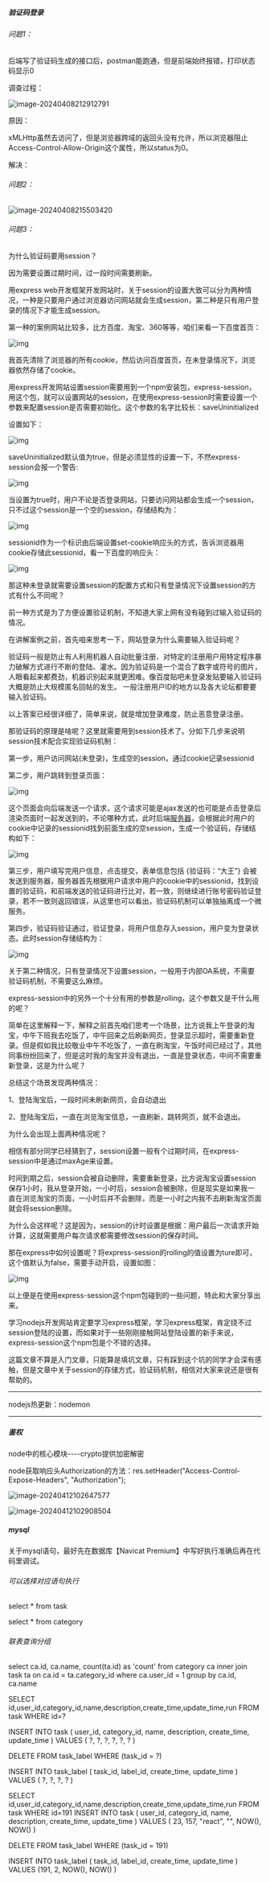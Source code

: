 ##### 验证码登录

###### 问题1：

后端写了验证码生成的接口后，postman能跑通，但是前端始终报错，打印状态码显示0

调查过程：

![image-20240408212912791](C:\Users\liqian\AppData\Roaming\Typora\typora-user-images\image-20240408212912791.png)

原因：

xMLHttp虽然去访问了，但是浏览器跨域的返回头没有允许，所以浏览器阻止Access-Control-Allow-Origin这个属性，所以status为0。

解决：

###### 问题2：

![image-20240408215503420](C:\Users\liqian\AppData\Roaming\Typora\typora-user-images\image-20240408215503420.png)

###### 问题3：

为什么验证码要用session？

因为需要设置过期时间，过一段时间需要刷新。

用express web开发框架开发网站时，关于session的设置大致可以分为两种情况，一种是只要用户通过浏览器访问网站就会生成session，第二种是只有用户登录的情况下才能生成session。

第一种的案例网站比较多，比方百度、淘宝、360等等，咱们来看一下百度首页：

![img](https://ask.qcloudimg.com/http-save/yehe-5837318/mboyfni9oy.jpeg)

我首先清除了浏览器的所有cookie，然后访问百度首页，在未登录情况下，浏览器依然存储了cookie。

用express开发网站设置session需要用到一个npm安装包，express-session，用这个包，就可以设置网站的session，在使用express-session时需要设置一个参数来配置session是否需要初始化。这个参数的名字比较长：saveUninitialized

设置如下：

![img](https://ask.qcloudimg.com/http-save/yehe-5837318/coonr6ug80.png)

saveUninitialized默认值为true，但是必须显性的设置一下，不然express-session会报一个警告:

![img](https://ask.qcloudimg.com/http-save/yehe-5837318/y0zhky8wa.png)

当设置为true时，用户不论是否登录网站，只要访问网站都会生成一个session，只不过这个session是一个空的session，存储结构为：

![img](https://ask.qcloudimg.com/http-save/yehe-5837318/rxl2qf2rnh.png)

sessionid作为一个标识由后端设置set-cookie响应头的方式，告诉浏览器用cookie存储此sessionid，看一下百度的响应头：

![img](https://ask.qcloudimg.com/http-save/yehe-5837318/whvzdp6ehp.png)

那这种未登录就需要设置session的配置方式和只有登录情况下设置session的方式有什么不同呢？

前一种方式是为了方便设置验证机制，不知道大家上网有没有碰到过输入验证码的情况。

在讲解案例之前，首先咱来思考一下，网站登录为什么需要输入验证码呢？  

验证码一般是防止有人利用机器人自动批量注册、对特定的注册用户用特定程序暴力破解方式进行不断的登陆、灌水。因为验证码是一个混合了数字或符号的图片，人眼看起来都费劲，机器识别起来就更困难。像百度贴吧未登录发贴要输入验证码大概是防止大规模匿名回帖的发生。 一般注册用户ID的地方以及各大论坛都要要输入验证码。

以上答案已经很详细了，简单来说，就是增加登录难度，防止恶意登录注册。

那验证码的原理是啥呢？这里就需要用到session技术了。分如下几步来说明session技术配合实现验证码机制：

第一步，用户访问网站(未登录)，生成空的session，通过cookie记录sessionid

第二步，用户跳转到登录页面：

![img](https://ask.qcloudimg.com/http-save/yehe-5837318/2baafrz3or.png)

这个页面会向后端发送一个请求，这个请求可能是ajax发送的也可能是点击登录后渲染页面时一起发送到的，不论哪种方式，此时后端[服务器](https://cloud.tencent.com/act/pro/promotion-cvm?from_column=20065&from=20065)，会根据此时用户的cookie中记录的sessionid找到前面生成的空session，生成一个验证码，存储结构如下：

![img](https://ask.qcloudimg.com/http-save/yehe-5837318/rnmh44tkfg.png)

第三步，用户填写完用户信息，点击提交，表单信息包括 {验证码：“大王”} 会被发送到服务器，服务器首先根据用户请求中用户的cookie中的sessionid，找到设置的验证码，和前端发送的验证码进行比对，若一致，则继续进行账号密码验证登录，若不一致则返回错误，从这里也可以看出，验证码机制可以单独抽离成一个微服务。

第四步，验证码验证通过，验证登录，将用户信息存入session，用户变为登录状态。此时session存储结构为：

![img](https://ask.qcloudimg.com/http-save/yehe-5837318/ez0uyjts9z.png)

关于第二种情况，只有登录情况下设置session，一般用于内部OA系统，不需要验证码机制，不需要这么麻烦。

express-session中的另外一个十分有用的参数是rolling，这个参数又是干什么用的呢？

简单在这里解释一下，解释之前首先咱们思考一个场景，比方说我上午登录的淘宝，中午下班我去吃饭了，中午回来之后刷新网页，登录显示超时，需要重新登录。但是假如我比较敬业中午不吃饭了，一直在刷淘宝，午饭时间已经过了，其他同事纷纷回来了，但是这时我的淘宝并没有退出，一直是登录状态，中间不需要重新登录，这是为什么呢？

总结这个场景发现两种情况：

1、登陆淘宝后，一段时间未刷新网页，会自动退出

2、登陆淘宝后，一直在浏览淘宝信息，一直刷新，跳转网页，就不会退出。

为什么会出现上面两种情况呢？

相信有部分同学已经猜到了，session设置一般有个过期时间，在express-session中是通过maxAge来设置。

时间到期之后，session会被自动删除，需要重新登录，比方说淘宝设置session保存1小时，我从登录开始，一小时后，session会被删除，但是现实是如果我一直在浏览淘宝的页面，一小时后并不会删除，而是一小时之内我不去刷新淘宝页面就会将session删除。

为什么会这样呢？这是因为，session的计时设置是根据：用户最后一次请求开始计算，这就需要用户每次请求都需要修改session的保存时间。

那在express中如何设置呢？将express-session的rolling的值设置为ture即可，这个值默认为false，需要手动开启，设置如图：

![img](https://ask.qcloudimg.com/http-save/yehe-5837318/g2c7naprcv.png)

以上便是在使用express-session这个npm包碰到的一些问题，特此和大家分享出来。

学习nodejs开发网站肯定要学习express框架，学习express框架，肯定绕不过session登陆的设置，而如果对于一些刚刚接触网站登陆设置的新手来说，express-session这个npm包是个不错的选择。

这篇文章不算是入门文章，只能算是填坑文章，只有踩到这个坑的同学才会深有感触，但是文章中关于session的存储方式，验证码机制，相信对大家来说还是很有帮助的。

-------------------------------------------------------------------------------------------------------------------------------------------------------

nodejs热更新：nodemon

-------------------------------------------------------------------------

##### 鉴权

node中的核心模块----crypto提供加密解密

node获取响应头Authorization的方法：res.setHeader("Access-Control-Expose-Headers", "Authorization");

![image-20240412102647577](C:\Users\liqian\AppData\Roaming\Typora\typora-user-images\image-20240412102647577.png)

![image-20240412102908504](C:\Users\liqian\AppData\Roaming\Typora\typora-user-images\image-20240412102908504.png)

##### mysql

关于mysql语句，最好先在数据库【Navicat Premium】中写好执行准确后再在代码里调试。

###### 可以选择对应语句执行

select * from task 

select * from category 

###### 联表查询分组

select ca.id, ca.name, count(ta.id) as 'count'
from category ca inner join task ta on ca.id = ta.category_id 
where ca.user_id = 1
group by ca.id, ca.name 



SELECT id,user_id,category_id,name,description,create_time,update_time,run FROM task WHERE id=?

INSERT INTO task ( user_id, category_id, name, description, create_time, update_time ) VALUES ( ?, ?, ?, ?, ?, ? ) 

DELETE FROM task_label WHERE (task_id = ?) 

INSERT INTO task_label ( task_id, label_id, create_time, update_time ) VALUES ( ?, ?, ?, ? ) 



SELECT id,user_id,category_id,name,description,create_time,update_time,run FROM task WHERE id=191
INSERT INTO task ( user_id, category_id, name, description, create_time, update_time ) VALUES ( 23, 157, "react", "", NOW(), NOW() )

DELETE FROM task_label WHERE (task_id = 191) 

INSERT INTO task_label ( task_id, label_id, create_time, update_time ) VALUES (191, 2, NOW(), NOW()  ) 